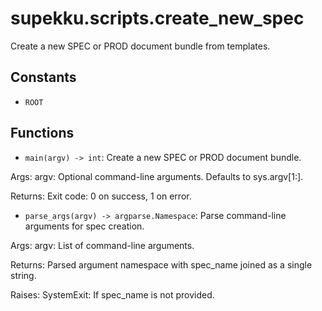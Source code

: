 # supekku.scripts.create_new_spec

Create a new SPEC or PROD document bundle from templates.

## Constants

- `ROOT`

## Functions

- `main(argv) -> int`: Create a new SPEC or PROD document bundle.

Args:
  argv: Optional command-line arguments. Defaults to sys.argv[1:].

Returns:
  Exit code: 0 on success, 1 on error.
- `parse_args(argv) -> argparse.Namespace`: Parse command-line arguments for spec creation.

Args:
  argv: List of command-line arguments.

Returns:
  Parsed argument namespace with spec_name joined as a single string.

Raises:
  SystemExit: If spec_name is not provided.

